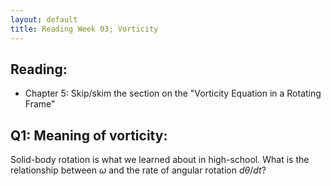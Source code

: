 ```yaml
---
layout: default
title: Reading Week 03; Vorticity
---
```


## Reading:  
  - Chapter 5: Skip/skim the section on the
  "Vorticity Equation in a Rotating Frame"


## Q1: Meaning of vorticity:

Solid-body rotation is what we learned about in high-school.  What is the
relationship between $\omega$ and the rate of angular rotation $d\theta/dt$?
